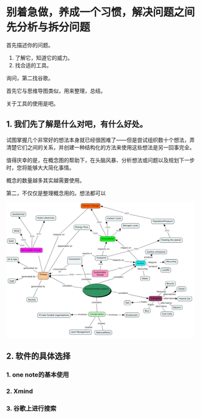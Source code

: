 # 别着急做，养成一个习惯，解决问题之间 先分析与拆分问题





首先描述你的问题。

1. 了解它，知道它的威力。
2. 找合适的工具。



询问，第二找谷歌。





首先它与思维导图类似，用来整理，总结。



关于工具的使用是吧。



## 1. 我们先了解是什么对吧，有什么好处。

试图掌握几个非常好的想法本身就已经很困难了——但是尝试组织数十个想法，弄清楚它们之间的关系，并创建一种结构化的方法来使用这些想法是另一回事完全。

值得庆幸的是，在概念图的帮助下，在头脑风暴、分析想法或问题以及规划下一步时，您将能够大大简化事情。

概念的数量越多其实越需要使用。



第二，不仅仅是整理概念用的。想法都可以



![image-20220625083126707](%E6%80%9D%E7%BB%B4%E5%AF%BC%E5%9B%BE%E4%B8%8E%E6%A6%82%E5%BF%B5%E5%9B%BE%E7%9A%84%E4%B8%8D%E5%90%8C%E7%94%A8%E6%B3%95.assets/image-20220625083126707-16561170876551.png)

























## 2. 软件的具体选择



### 1. one note的基本使用

### 2. Xmind

### 3. 谷歌上进行搜索
